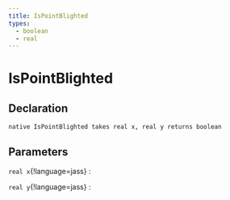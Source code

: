 ```yaml
---
title: IsPointBlighted
types:
  - boolean
  - real
---
```


# IsPointBlighted

## Declaration

```jass
native IsPointBlighted takes real x, real y returns boolean
```

## Parameters
`real x`{!language=jass}
: 

`real y`{!language=jass}
: 
